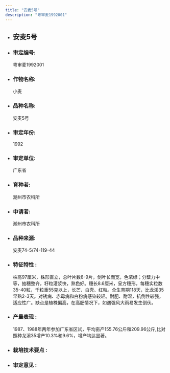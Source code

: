 ```yaml
---
title: "安麦5号"
description: "粤审麦1992001"
---
```

* ## 安麦5号
* ###  审定编号:  
   粤审麦1992001

*  ### 作物名称:  
   小麦

*   ###  品种名称: 
    安麦5号

*   ### 审定年份: 
    1992

*   ### 审定单位:  
    广东省

*   ### 育种者:  
    潮州市农科所

*   ### 申请者:  
    潮州市农科所

*   ### 品种来源:  
    安麦74-5/74-119-44

*   ### 特征特性 : 
    株高97厘米，株形直立，总叶片数8-9片，剑叶长而宽，色浓绿；分蘖力中等，抽穗整齐，籽粒灌浆快，熟色好。穗长8.6厘米，呈方穗形，每穗实粒数35-40粒，千粒重55克以上，长芒、白壳、红粒。全生育期118天，比龙溪35早熟2-3天。对锈病、赤霉病和白粉病感染较轻。耐肥、耐湿，抗倒性较强，适应性广。缺点是植株偏高，在高肥情况下，如遇强风大雨易发生倒伏。

*   ### 产量表现 : 
    1987、1988年两年参加广东省区试，平均亩产155.76公斤和209.96公斤,比对照种龙溪35增产10.3%和9.6%，增产均达显著。

*   ### 栽培技术要点 : 
     

*   ### 审定意见 : 
    
